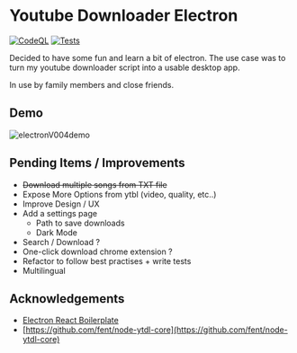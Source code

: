 # Youtube Downloader Electron

[![CodeQL](https://github.com/teofanis/ElectronYoutubeDownloader/actions/workflows/codeql-analysis.yml/badge.svg)](https://github.com/teofanis/ElectronYoutubeDownloader/actions/workflows/codeql-analysis.yml)
[![Tests](https://github.com/teofanis/ElectronYoutubeDownloader/actions/workflows/test.yml/badge.svg)](https://github.com/teofanis/ElectronYoutubeDownloader/actions/workflows/test.yml)

Decided to have some fun and learn a bit of electron.
The use case was to turn my youtube downloader script into a usable desktop app.

In use by family members and close friends.

## Demo

![electronV004demo](https://user-images.githubusercontent.com/47872542/193476486-8f3b3db3-e99b-45ab-b802-fc82849542a2.gif)
 
## Pending Items / Improvements

- ~~Download multiple songs from TXT file~~
- Expose More Options from ytbl (video, quality, etc..)
- Improve Design / UX
- Add a settings page
  - Path to save downloads
  - Dark Mode
- Search / Download ?
- One-click download chrome extension ?
- Refactor to follow best practises + write tests
- Multilingual

## Acknowledgements

- [Electron React Boilerplate](https://github.com/electron-react-boilerplate/electron-react-boilerplate)
- [https://github.com/fent/node-ytdl-core](https://github.com/fent/node-ytdl-core)
